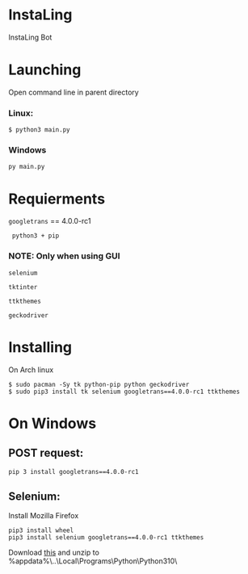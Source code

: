 # InstaLing

InstaLing Bot

# Launching

Open command line in parent directory

### Linux:
```
$ python3 main.py
```
### Windows
```
py main.py
```
# Requierments


``` googletrans ``` == 4.0.0-rc1

``` python3 + pip```

### NOTE: Only when using GUI

``` selenium ```

``` tktinter ```

``` ttkthemes ```

``` geckodriver ```

# Installing

On Arch linux

```
$ sudo pacman -Sy tk python-pip python geckodriver
$ sudo pip3 install tk selenium googletrans==4.0.0-rc1 ttkthemes
```

# On Windows

## POST request:

```pip 3 install googletrans==4.0.0-rc1 ```

## Selenium:
Install Mozilla Firefox

```
pip3 install wheel
pip3 install selenium googletrans==4.0.0-rc1 ttkthemes
```

Download [this](https://github.com/mozilla/geckodriver/releases) and unzip to %appdata%\\..\Local\Programs\Python\Python310\ 
